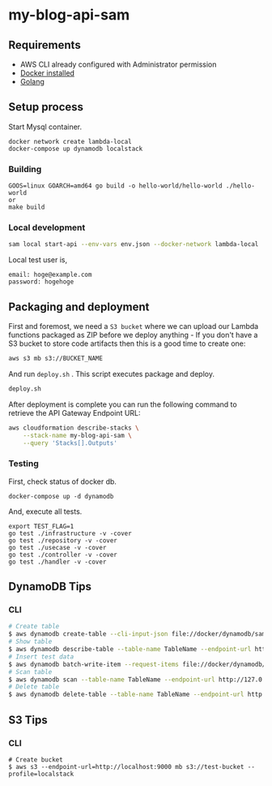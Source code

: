 # my-blog-api-sam

## Requirements

* AWS CLI already configured with Administrator permission
* [Docker installed](https://www.docker.com/community-edition)
* [Golang](https://golang.org)

## Setup process

Start Mysql container.

```shell
docker network create lambda-local
docker-compose up dynamodb localstack
```

### Building

```shell
GOOS=linux GOARCH=amd64 go build -o hello-world/hello-world ./hello-world
or
make build
```

### Local development

```bash
sam local start-api --env-vars env.json --docker-network lambda-local
```
Local test user is,

```
email: hoge@example.com
password: hogehoge
```

## Packaging and deployment

First and foremost, we need a `S3 bucket` where we can upload our Lambda functions packaged as ZIP before we deploy anything - If you don't have a S3 bucket to store code artifacts then this is a good time to create one:

```bash
aws s3 mb s3://BUCKET_NAME
```
And run `deploy.sh` . This script executes package and deploy.

```bash
deploy.sh
```

After deployment is complete you can run the following command to retrieve the API Gateway Endpoint URL:

```bash
aws cloudformation describe-stacks \
    --stack-name my-blog-api-sam \
    --query 'Stacks[].Outputs'
``` 

### Testing

First, check status of docker db.

```shell
docker-compose up -d dynamodb
```
And, execute all tests.

```shell
export TEST_FLAG=1
go test ./infrastructure -v -cover
go test ./repository -v -cover
go test ./usecase -v -cover
go test ./controller -v -cover
go test ./handler -v -cover
```

## DynamoDB Tips

### CLI

```bash
# Create table
$ aws dynamodb create-table --cli-input-json file://docker/dynamodb/sample/table.json --endpoint-url http://127.0.0.1:3307 --region ap-northeast-1
# Show table
$ aws dynamodb describe-table --table-name TableName --endpoint-url http://127.0.0.1:3307 --region ap-northeast-1
# Insert test data
$ aws dynamodb batch-write-item --request-items file://docker/dynamodb/sample/data.json --endpoint-url http://127.0.0.1:3307 --region ap-northeast-1
# Scan table
$ aws dynamodb scan --table-name TableName --endpoint-url http://127.0.0.1:3307 --region ap-northeast-1
# Delete table
$ aws dynamodb delete-table --table-name TableName --endpoint-url http://127.0.0.1:3307 --region ap-northeast-1
```

## S3 Tips

### CLI

```
# Create bucket
$ aws s3 --endpoint-url=http://localhost:9000 mb s3://test-bucket --profile=localstack
```
